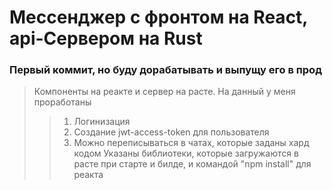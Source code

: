# Мессенджер с фронтом на React, api-Сервером на Rust
### Первый коммит, но буду дорабатывать и выпущу его в прод
> Компоненты на реакте и сервер на расте.
> На данный у меня проработаны 
>> 1. Логинизация 
>> 2. Создание jwt-access-token для пользователя
>> 3. Можно переписываться в чатах, которые заданы хард кодом
> Указаны библиотеки, которые загружаются в расте при старте и билде, и командой "npm install" для реакта
